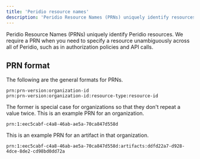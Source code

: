 ```yaml
---
title: 'Peridio resource names'
description: 'Peridio Resource Names (PRNs) uniquely identify resources across the platform for authorization policies and API calls with standardized formatting.'
---
```


Peridio Resource Names (PRNs) uniquely identify Peridio resources. We require a PRN when you need to specify a resource unambiguously across all of Peridio, such as in authorization policies and API calls.

## PRN format

The following are the general formats for PRNs.

```text
prn:prn-version:organization-id
prn:prn-version:organization-id:resource-type:resource-id
```

The former is special case for organizations so that they don't repeat a value twice. This is an
example PRN for an organization.

```text
prn:1:eec5cabf-c4a8-46ab-ae5a-70ca847d558d
```

This is an example PRN for an artifact in that organization.

```text
prn:1:eec5cabf-c4a8-46ab-ae5a-70ca847d558d:artifacts:ddfd22a7-d928-4dce-8de2-cd98bd0dd72a
```
